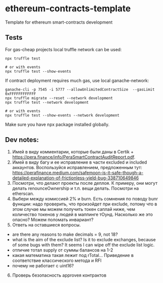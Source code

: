 # ethereum-contracts-template
Template for ethereum smart-contracts development

## Tests
For gas-cheap projects local truffle network can be used:
```
npx truffle test

# or with events
npx truffle test --show-events
```

If contract deployment requires much gas, use local ganache-network:
```
ganache-cli -p 7545 -i 5777 --allowUnlimitedContractSize  --gasLimit 0xFFFFFFFFFFFF
npx truffle migrate --reset --network development
npx truffle test --network development

# or with events
npx truffle test --show-events --network development
```

Make sure you have npx package installed globally.

## Dev notes:
1. Имей в виду комментарии, которые были даны в Certik + https://pera.finance/info/PeraSmartContractAuditReport.pdf.
2. Имей в виду багу и ее исправление в части excluded и included аккаунтов. Воспользуйся исправлением, предложенным тут: https://perafinance.medium.com/safemoon-is-it-safe-though-a-detailed-explanation-of-frictionless-yield-bug-338710649846
3. Посмотри, что делают проекты после деплоя. К примеру, они могут делать renounceOwnership и т.п. вещи делать. Посмотри на etherscan. 
4. Выбери между комиссией 2% и burn. Есть сомнения по поводу bunr функции: надо проверить, что произойдет при exclude, потому что в этом случае мы можем получить токен саплай ниже, чем количество токенов у людей в маппинге тОунд. Насколько же это опасно? Можем поломать инвариант?
5. Ответь на оставшиеся вопросы.
* are there any reasons to make decimals = 9, not 18?
* what is the aim of the exclude list? Is it to exclude exchanges, because of some bugs with them? It seems I can wipe off the exclude list logic.
* отличие тотал supply от суммы балансов на 1-2
* какая математика такая лежит под rTotal... Приведение в соответствие классического метода и RFI
* почему не работает с uint16?
6. Проверь безопасность approveя контрактов
